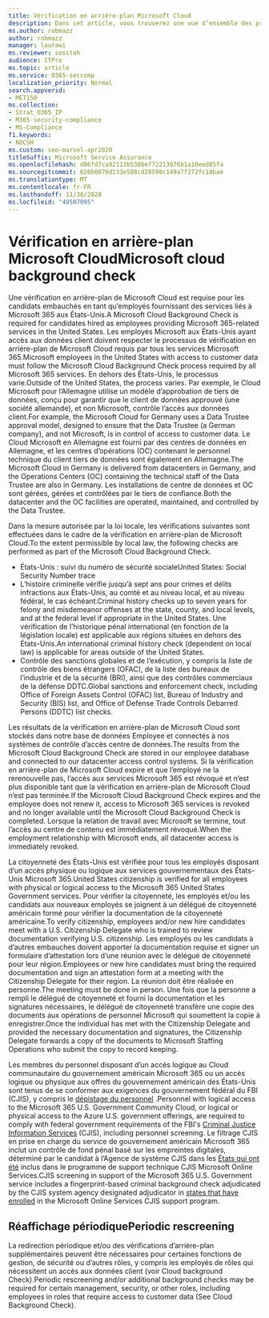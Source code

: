 ```yaml
---
title: Vérification en arrière-plan Microsoft Cloud
description: Dans cet article, vous trouverez une vue d’ensemble des pratiques de filtrage du personnel Microsoft pour Microsoft 365.
ms.author: robmazz
author: robmazz
manager: laurawi
ms.reviewer: sosstah
audience: ITPro
ms.topic: article
ms.service: O365-seccomp
localization_priority: Normal
search.appverid:
- MET150
ms.collection:
- Strat_O365_IP
- M365-security-compliance
- MS-Compliance
f1.keywords:
- NOCSH
ms.custom: seo-marvel-apr2020
titleSuffix: Microsoft Service Assurance
ms.openlocfilehash: d86fd7ca92113b538bef72213976b1a10eed85fa
ms.sourcegitcommit: 626b0076d133e588cd28598c149a7f272fc18bae
ms.translationtype: MT
ms.contentlocale: fr-FR
ms.lasthandoff: 11/30/2020
ms.locfileid: "49507095"
---
```

# <a name="microsoft-cloud-background-check"></a><span data-ttu-id="14295-103">Vérification en arrière-plan Microsoft Cloud</span><span class="sxs-lookup"><span data-stu-id="14295-103">Microsoft cloud background check</span></span>

<span data-ttu-id="14295-104">Une vérification en arrière-plan de Microsoft Cloud est requise pour les candidats embauchés en tant qu’employés fournissant des services liés à Microsoft 365 aux États-Unis.</span><span class="sxs-lookup"><span data-stu-id="14295-104">A Microsoft Cloud Background Check is required for candidates hired as employees providing Microsoft 365-related services in the United States.</span></span> <span data-ttu-id="14295-105">Les employés Microsoft aux États-Unis ayant accès aux données client doivent respecter le processus de vérification en arrière-plan de Microsoft Cloud requis par tous les services Microsoft 365.</span><span class="sxs-lookup"><span data-stu-id="14295-105">Microsoft employees in the United States with access to customer data must follow the Microsoft Cloud Background Check process required by all Microsoft 365 services.</span></span> <span data-ttu-id="14295-106">En dehors des États-Unis, le processus varie.</span><span class="sxs-lookup"><span data-stu-id="14295-106">Outside of the United States, the process varies.</span></span> <span data-ttu-id="14295-107">Par exemple, le Cloud Microsoft pour l’Allemagne utilise un modèle d’approbation de tiers de données, conçu pour garantir que le client de données approuvé (une société allemande), et non Microsoft, contrôle l’accès aux données client.</span><span class="sxs-lookup"><span data-stu-id="14295-107">For example, the Microsoft Cloud for Germany uses a Data Trustee approval model, designed to ensure that the Data Trustee (a German company), and not Microsoft, is in control of access to customer data.</span></span> <span data-ttu-id="14295-108">Le Cloud Microsoft en Allemagne est fourni par des centres de données en Allemagne, et les centres d’opérations (OC) contenant le personnel technique du client tiers de données sont également en Allemagne.</span><span class="sxs-lookup"><span data-stu-id="14295-108">The Microsoft Cloud in Germany is delivered from datacenters in Germany, and the Operations Centers (OC) containing the technical staff of the Data Trustee are also in Germany.</span></span> <span data-ttu-id="14295-109">Les installations de centre de données et OC sont gérées, gérées et contrôlées par le tiers de confiance.</span><span class="sxs-lookup"><span data-stu-id="14295-109">Both the datacenter and the OC facilities are operated, maintained, and controlled by the Data Trustee.</span></span>

<span data-ttu-id="14295-110">Dans la mesure autorisée par la loi locale, les vérifications suivantes sont effectuées dans le cadre de la vérification en arrière-plan de Microsoft Cloud.</span><span class="sxs-lookup"><span data-stu-id="14295-110">To the extent permissible by local law, the following checks are performed as part of the Microsoft Cloud Background Check.</span></span>

- <span data-ttu-id="14295-111">États-Unis : suivi du numéro de sécurité sociale</span><span class="sxs-lookup"><span data-stu-id="14295-111">United States: Social Security Number trace</span></span>
- <span data-ttu-id="14295-112">L’histoire criminelle vérifie jusqu’à sept ans pour crimes et délits infractions aux États-Unis, au comté et au niveau local, et au niveau fédéral, le cas échéant.</span><span class="sxs-lookup"><span data-stu-id="14295-112">Criminal history checks up to seven years for felony and misdemeanor offenses at the state, county, and local levels, and at the federal level if appropriate in the United States.</span></span> <span data-ttu-id="14295-113">Une vérification de l’historique pénal international (en fonction de la législation locale) est applicable aux régions situées en dehors des États-Unis.</span><span class="sxs-lookup"><span data-stu-id="14295-113">An international criminal history check (dependent on local law) is applicable for areas outside of the United States.</span></span>
- <span data-ttu-id="14295-114">Contrôle des sanctions globales et de l’exécution, y compris la liste de contrôle des biens étrangers (OFAC), de la liste des bureaux de l’industrie et de la sécurité (BRI), ainsi que des contrôles commerciaux de la défense DDTC.</span><span class="sxs-lookup"><span data-stu-id="14295-114">Global sanctions and enforcement check, including Office of Foreign Assets Control (OFAC) list, Bureau of Industry and Security (BIS) list, and Office of Defense Trade Controls Debarred Persons (DDTC) list checks.</span></span>

<span data-ttu-id="14295-115">Les résultats de la vérification en arrière-plan de Microsoft Cloud sont stockés dans notre base de données Employee et connectés à nos systèmes de contrôle d’accès centre de données.</span><span class="sxs-lookup"><span data-stu-id="14295-115">The results from the Microsoft Cloud Background Check are stored in our employee database and connected to our datacenter access control systems.</span></span> <span data-ttu-id="14295-116">Si la vérification en arrière-plan de Microsoft Cloud expire et que l’employé ne la rerenouvelle pas, l’accès aux services Microsoft 365 est révoqué et n’est plus disponible tant que la vérification en arrière-plan de Microsoft Cloud n’est pas terminée.</span><span class="sxs-lookup"><span data-stu-id="14295-116">If the Microsoft Cloud Background Check expires and the employee does not renew it, access to Microsoft 365 services is revoked and no longer available until the Microsoft Cloud Background Check is completed.</span></span> <span data-ttu-id="14295-117">Lorsque la relation de travail avec Microsoft se termine, tout l’accès au centre de contenu est immédiatement révoqué.</span><span class="sxs-lookup"><span data-stu-id="14295-117">When the employment relationship with Microsoft ends, all datacenter access is immediately revoked.</span></span>

<span data-ttu-id="14295-118">La citoyenneté des États-Unis est vérifiée pour tous les employés disposant d’un accès physique ou logique aux services gouvernementaux des États-Unis Microsoft 365.</span><span class="sxs-lookup"><span data-stu-id="14295-118">United States citizenship is verified for all employees with physical or logical access to the Microsoft 365 United States Government services.</span></span> <span data-ttu-id="14295-119">Pour vérifier la citoyenneté, les employés et/ou les candidats aux nouveaux employés se joignent à un délégué de citoyenneté américain formé pour vérifier la documentation de la citoyenneté américaine.</span><span class="sxs-lookup"><span data-stu-id="14295-119">To verify citizenship, employees and/or new hire candidates meet with a U.S. Citizenship Delegate who is trained to review documentation verifying U.S. citizenship.</span></span> <span data-ttu-id="14295-120">Les employés ou les candidats à d’autres embauches doivent apporter la documentation requise et signer un formulaire d’attestation lors d’une réunion avec le délégué de citoyenneté pour leur région.</span><span class="sxs-lookup"><span data-stu-id="14295-120">Employees or new hire candidates must bring the required documentation and sign an attestation form at a meeting with the Citizenship Delegate for their region.</span></span> <span data-ttu-id="14295-121">La réunion doit être réalisée en personne.</span><span class="sxs-lookup"><span data-stu-id="14295-121">The meeting must be done in person.</span></span> <span data-ttu-id="14295-122">Une fois que la personne a rempli le délégué de citoyenneté et fourni la documentation et les signatures nécessaires, le délégué de citoyenneté transfère une copie des documents aux opérations de personnel Microsoft qui soumettent la copie à enregistrer.</span><span class="sxs-lookup"><span data-stu-id="14295-122">Once the individual has met with the Citizenship Delegate and provided the necessary documentation and signatures, the Citizenship Delegate forwards a copy of the documents to Microsoft Staffing Operations who submit the copy to record keeping.</span></span>

<span data-ttu-id="14295-123">Les membres du personnel disposant d’un accès logique au Cloud communautaire du gouvernement américain Microsoft 365 ou un accès logique ou physique aux offres du gouvernement américain des États-Unis sont tenus de se conformer aux exigences du gouvernement fédéral du FBI (CJIS), y compris le [dépistage du personnel](https://www.fbi.gov/services/cjis) .</span><span class="sxs-lookup"><span data-stu-id="14295-123">Personnel with logical access to the Microsoft 365 U.S. Government Community Cloud, or logical or physical access to the Azure U.S. government offerings, are required to comply with federal government requirements of the FBI's [Criminal Justice Information Services](https://www.fbi.gov/services/cjis) (CJIS), including personnel screening.</span></span> <span data-ttu-id="14295-124">Le filtrage CJIS en prise en charge du service de gouvernement américain Microsoft 365 inclut un contrôle de fond pénal basé sur les empreintes digitales, déterminé par le candidat à l’Agence de système CJIS dans les [États qui ont été](https://blogs.office.com/2013/10/23/california-and-microsoft-sign-cjis-security-policy-agreement/) inclus dans le programme de support technique CJIS Microsoft Online Services.</span><span class="sxs-lookup"><span data-stu-id="14295-124">CJIS screening in support of the Microsoft 365 U.S. Government service includes a fingerprint-based criminal background check adjudicated by the CJIS system agency designated adjudicator in [states that have enrolled](https://blogs.office.com/2013/10/23/california-and-microsoft-sign-cjis-security-policy-agreement/) in the Microsoft Online Services CJIS support program.</span></span>

## <a name="periodic-rescreening"></a><span data-ttu-id="14295-125">Réaffichage périodique</span><span class="sxs-lookup"><span data-stu-id="14295-125">Periodic rescreening</span></span>

<span data-ttu-id="14295-126">La redirection périodique et/ou des vérifications d’arrière-plan supplémentaires peuvent être nécessaires pour certaines fonctions de gestion, de sécurité ou d’autres rôles, y compris les employés de rôles qui nécessitent un accès aux données client (voir Cloud background Check).</span><span class="sxs-lookup"><span data-stu-id="14295-126">Periodic rescreening and/or additional background checks may be required for certain management, security, or other roles, including employees in roles that require access to customer data (See Cloud Background Check).</span></span>